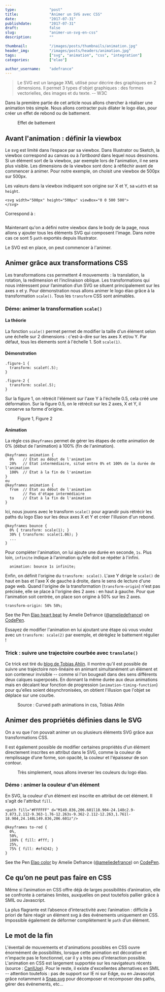 ```yaml
---
type:               "post"
title:              "Animer un SVG avec CSS"
date:               "2017-07-31"
publishdate:        "2017-07-31"
draft:              false
slug:               "animer-un-svg-en-css"
description:        ""

thumbnail:          "/images/posts/thumbnails/animation.jpg"
header_img:         "/images/posts/headers/animation.jpg"
tags:               ["svg", "animation", "css", "integration"]
categories:         ["elao"]

author_username:    "adefrance"
---
```


> Le SVG est un langage XML utilisé pour décrire des graphiques en 2 dimensions. Il permet 3 types d'objet graphiques : des formes vectorielles, des images et du texte.  -- W3C

Dans la première partie de cet article nous allons chercher à réaliser une animation très simple. Nous allons contracter puis dilater le logo élao, pour créer un effet de rebond ou de battement.

<figure class="text-center">
    <img src="/images/posts/2017/svg/bounce.gif" alt="">
    <figcaption>Effet de battement</figcaption>
</figure>

## Avant l'animation : définir la viewbox

Le svg est limité dans l’espace par sa viewbox. Dans Illustrator ou Sketch, la viewbox correspond au canvas ou à _l’artboard_ dans lequel nous dessinons. Si un élément sort de la viewbox, par exemple lors de l'animation, il ne sera plus visible. Les dimensions de la viewbox sont donc à réfléchir avant de commencer à animer. Pour notre exemple, on choisit une viewbox de 500px sur 500px.

Les valeurs dans la viewbox indiquent son origine sur X et Y, sa `width` et sa `height`.

```
<svg width="500px" height="500px" viewBox="0 0 500 500">
</svg>
```

Correspond à :

<figure class="text-center">
    <img src="/images/posts/2017/svg/viewbox.svg" alt="">
</figure>

Maintenant qu'on a défini notre viewbox dans le body de la page, nous allons y ajouter tous les éléments SVG qui composent l'image. Dans notre cas ce sont 5 `path` exportés depuis Illustrator.

Le SVG est en place, on peut commencer à l'animer.

## Animer grâce aux transformations CSS

Les transformations css permettent 4 mouvements : la translation, la rotation, la redimension et l’inclinaison oblique. Les transformations qui nous intéressent pour l’animation d’un SVG se situent principalement sur les axes x et y. Pour démonstration nous allons animer le logo élao grâce à la transformation `scale()`. Tous les `transform` CSS sont animables.

### Démo: animer la transformation `scale()`
#### La théorie
La fonction `scale()` permet permet de modifier la taille d'un élément selon une échelle sur 2 dimensions : c'est-à-dire sur les axes X et/ou Y. Par défaut, tous les élements sont à l'échelle 1. Soit `scale(1)`.

#### Démonstration
```
.figure-1 {
  transform: scaleY(.5);
}

.figure-2 {
  transform: scale(.5);
}
```

Sur la figure 1, on rétrécit l'élément sur l'axe Y à l'échelle 0.5, cela créé une déformation. Sur la figure 0.5, on le rétrécit sur les 2 axes, X et Y, il conserve sa forme d'origine.

<figure class="text-center">
    <img src="/images/posts/2017/svg/scale.svg" alt="">
    <figcaption>Figure 1, Figure 2</figcaption>
</figure>

#### Animation
La règle css `@keyframes` permet de gérer les étapes de cette animation de 0% (début de l'animation) à 100% (fin de l'animation).

```
@keyframes animation {
  0%    // État au début de l'animation
  20%   // État intermédiaire, situé entre 0% et 100% de la durée de l'animation
  100%  // État à la fin de l'animation
}
ou
@keyframes animation {
  from  // État au début de l'animation
        // Pas d'étape intermédiaire
  to    // État à la fin de l'animation
}
```

Ici, nous jouons avec le transform `scale()` pour agrandir puis rétrécir les paths du logo Elao sur les deux axes X et Y et créer l'illusion d'un rebond.
```
@keyframes bounce {
  0% { transform: scale(1); }
  30% { transform: scale(1.06); }
  ...
}
```

Pour compléter l'animation, on lui ajoute une durée en seconde, `1s`. Plus loin, `infinite` indique à l'animation qu'elle doit se répéter à l'infini.

```
  animation: bounce 1s infinite;
```

Enfin, on définit l'origine du `transform: scale()`. L'axe Y dirige le `scale()` de haut en bas et l'axe X de gauche à droite, dans le sens de lecture d'une page web. Quand l'origine de la transformation (`transform-origin`) n'est pas précisée, elle se place à l'origine des 2 axes : en haut à gauche. Pour que l'animation soit centrée, on place son origine à 50% sur les 2 axes.

```
transform-origin: 50% 50%;
```
<p data-height="345" data-theme-id="0" data-slug-hash="PKNZvq" data-default-tab="css,result" data-user="ameliedefrance" data-embed-version="2" data-pen-title="Elao heart beat" class="codepen">See the Pen <a href="https://codepen.io/ameliedefrance/pen/PKNZvq/">Elao heart beat</a> by Amelie Defrance (<a href="https://codepen.io/ameliedefrance">@ameliedefrance</a>) on <a href="https://codepen.io">CodePen</a>.</p>
<script async src="https://production-assets.codepen.io/assets/embed/ei.js"></script>

Essayez de modifier l'animation en lui ajoutant une étape où vous voulez avec un `transform: scale(2)` par exemple, et dérèglez le battement régulier !

### Trick : suivre une trajectoire courbée avec `translate()`

Ce trick est tiré du [blog de Tobias Ahlin](http://tobiasahlin.com/blog/curved-path-animations-in-css/). Il montre qu'il est possible de suivre une trajectoire non-linéaire en animant simultanément un élément et son conteneur invisible -- comme si l'on bougeait dans des sens différents deux calques superposés. En donnant la même durée aux deux animations mais en décalant leur fonction de progression (`animation-timing-function`) pour qu'elles soient désynchronisées, on obtient l'illusion que l'objet se déplace sur une courbe.

<figure class="text-center">
    <img src="/images/posts/2017/svg/curve.gif" alt="">
    <figcaption>Source : Curved path animations in css, Tobias Ahlin</figcaption>
</figure>

## Animer des propriétés définies dans le SVG

On a vu que l'on pouvait animer un ou plusieurs éléments SVG grâce aux transformations CSS.

Il est également possible de modifier certaines propriétés d'un élément directement inscrites en attribut dans le SVG, comme la couleur de remplissage d’une forme, son opacité, la couleur et l'épaisseur de son contour.

<figure class="text-center">
    <img src="/images/posts/2017/svg/color.gif" alt="">
    <figcaption>Très simplement, nous allons inverser les couleurs du logo élao.</figcaption>
</figure>

### Démo : animer la couleur d'un élément
En SVG, la couleur d'un élément est inscrite en attribut de cet élément. Il s'agit de l'attribut `fill`.

```
<path fill="#FFFFFF" d="M149.836,206.601l18.904-24.148c2.9-3.873,2.112-9.363-1.76-12.263s-9.362-2.112-12.263,1.761l-18.904,24.148L149.836,206.601z"/>
```

```
@keyframes to-red {
  0%,
  50%,
  100% { fill: #fff; }
  25%,
  75% { fill: #ef4242; }
}
```

<p data-height="345" data-theme-id="0" data-slug-hash="NvNWxB" data-default-tab="css,result" data-user="ameliedefrance" data-embed-version="2" data-pen-title="Elao color" class="codepen">See the Pen <a href="https://codepen.io/ameliedefrance/pen/NvNWxB/">Elao color</a> by Amelie Defrance (<a href="https://codepen.io/ameliedefrance">@ameliedefrance</a>) on <a href="https://codepen.io">CodePen</a>.</p>
<script async src="https://production-assets.codepen.io/assets/embed/ei.js"></script>

## Ce qu’on ne peut pas faire en CSS

Même si l’animation en CSS offre déjà de larges possibilités d’animation, elle se confronte à certaines limites, auxquelles on peut toutefois pallier grâce à SMIL ou Javascript.

La plus flagrante est l’absence d’interactivité avec l’animation : difficile à priori de faire réagir un élément svg à des événements uniquement en CSS. Impossible également de déformer complètement le `path` d’un élément.


## Le mot de la fin

L'éventail de mouvements et d'animations possibles en CSS ouvre énormément de possibilités, lorsque cette animation est décorative et n'impacte pas le fonctionnel, car il y a très peu d'interaction possible. L'animation en CSS est largement supportée sur les navigateurs récents (source : [CanIUse](https://caniuse.com/#search=svg)). Pour le reste, il existe d'excellentes alternatives en SMIL -- attention toutefois : pas de support sur IE ni sur Edge, ou en Javascript grâce notamment à [Snap.svg](http://snapsvg.io/) pour décomposer et recomposer des paths, gérer des événements, etc...



